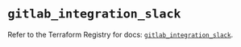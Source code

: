 # `gitlab_integration_slack`

Refer to the Terraform Registry for docs: [`gitlab_integration_slack`](https://registry.terraform.io/providers/gitlabhq/gitlab/16.8.0/docs/resources/integration_slack).
